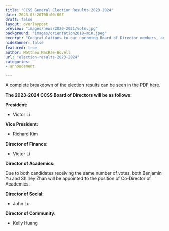 ```yaml
---
title: "CCSS General Election Results 2023-2024"
date: 2023-03-20T00:00:00Z
draft: false
layout: overlaypost
preview: "images/news/2020-2021/vote.jpg"
background: "images/orientation2018-min.jpeg"
excerpt: "Congratulations to our upcoming Board of Director members, and thank you to all candidates for getting involved with the CCSS!"
hideBanner: false
featured: true
author: Matthew MacRae-Bovell
url: "election-results-2023-2024"
categories:
- annoucement

---
```


A complete breakdown of the election results can be seen in the PDF [here](/pdfs/2022-2023/CCSS-2023-election-results.pdf).

**The 2023-2024 CCSS Board of Directors will be as follows:**

**President:**
- Victor Li

**Vice President:**
- Richard Kim

**Director of Finance:**
- Victor Li

**Director of Academics:**

Due to both candidates receiving the same number of votes, both Benjamin Yu and Shirley Zhan will be appointed to the position of Co-Director of Academics.

**Director of Social:**
- John Lu

**Director of Community:**
- Kelly Huang

